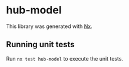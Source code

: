 # hub-model

This library was generated with [Nx](https://nx.dev).

## Running unit tests

Run `nx test hub-model` to execute the unit tests.
